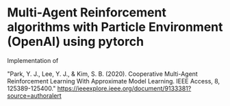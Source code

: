 # Multi-Agent Reinforcement algorithms with Particle Environment (OpenAI) using pytorch

Implementation of 

"Park, Y. J., Lee, Y. J., & Kim, S. B. (2020). Cooperative Multi-Agent Reinforcement Learning With Approximate Model Learning. IEEE Access, 8, 125389-125400."
https://ieeexplore.ieee.org/document/9133381?source=authoralert
